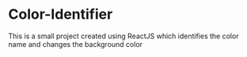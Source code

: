 # Color-Identifier
This is a small project created using ReactJS which identifies the color name and changes the background color

